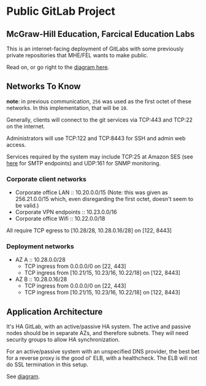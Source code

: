 # Public GitLab Project
## McGraw-Hill Education, Farcical Education Labs

This is an internet-facing deployment of GitLabs with some previously private repositories that MHE/FEL wants to make public.

Read on, or go right to the [diagram here](./doc/ArchitectureDiagram.pdf).

## Networks To Know

  **note**: in previous communication, `256` was used as the first octet of these networks. In this implementation, that will be `10`.

  Generally, clients will connect to the git services via TCP:443 and TCP:22 on the internet.

  Administrators will use TCP:122 and TCP:8443 for SSH and admin web access.

  Services required by the system may include TCP:25 at Amazon SES (see [here](https://docs.aws.amazon.com/ses/latest/DeveloperGuide/smtp-connect.html) for SMTP endpoints) and UDP:161 for SNMP monitoring.

### Corporate client networks

  - Corporate office LAN    :: 10.20.0.0/15  (Note: this was given as 256.21.0.0/15 which, even disregarding the first octet, doesn't seem to be valid.)
  - Corporate VPN endpoints :: 10.23.0.0/16
  - Corporate office Wifi   :: 10.22.0.0/18

  All require TCP egress to [10.28/28, 10.28.0.16/28] on [122, 8443]

### Deployment networks

  - AZ A :: 10.28.0.0/28
      - TCP ingress from 0.0.0.0/0 on [22, 443]
      - TCP ingress from [10.21/15, 10.23/16, 10.22/18] on [122, 8443]
  - AZ B :: 10.28.0.16/28
      - TCP ingress from 0.0.0.0/0 on [22, 443]
      - TCP ingress from [10.21/15, 10.23/16, 10.22/18] on [122, 8443]

## Application Architecture

It's HA GitLab, with an active/passive HA system. The active and passive nodes should be in separate AZs, and therefore subnets. They will need security groups to allow HA synchronization.

For an active/passive system with an unspecified DNS provider, the best bet for a reverse proxy is the good ol' ELB, with a healthcheck. The ELB will not do SSL termination in this setup.

See [diagram](./doc/ArchitectureDiagram.pdf).




